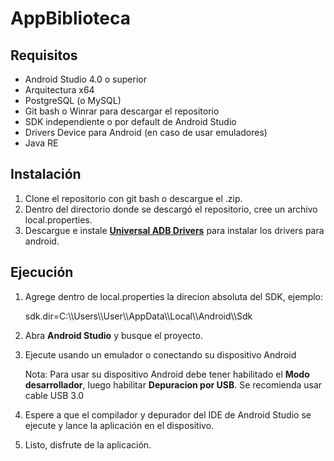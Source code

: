 # AppBiblioteca

## **Requisitos**

- Android Studio 4.0 o superior
- Arquitectura x64
- PostgreSQL (o MySQL)
- Git bash o Winrar para descargar el repositorio
- SDK independiente o por default de Android Studio
- Drivers Device para Android (en caso de usar emuladores)
- Java RE

## **Instalación**

1. Clone el repositorio con git bash o descargue el .zip.
2. Dentro del directorio donde se descargó el repositorio, cree un archivo local.properties.
3. Descargue e instale [**Universal ADB Drivers**](https://adb.clockworkmod.com/) para instalar los drivers para android.

## **Ejecución**

1. Agrege dentro de local.properties la direcion absoluta del SDK, ejemplo:

    sdk.dir=C\:\\\Users\\\User\\\AppData\\\Local\\\Android\\\Sdk

2. Abra **Android Studio** y busque el proyecto.
3. Ejecute usando un emulador o conectando su dispositivo Android

    Nota: Para usar su dispositivo Android debe tener habilitado el **Modo desarrollador**, luego habilitar **Depuracion por USB**. Se recomienda usar cable USB 3.0

4. Espere a que el compilador y depurador del IDE de Android Studio se ejecute y lance la aplicación en el dispositivo.
5. Listo, disfrute de la aplicación.
